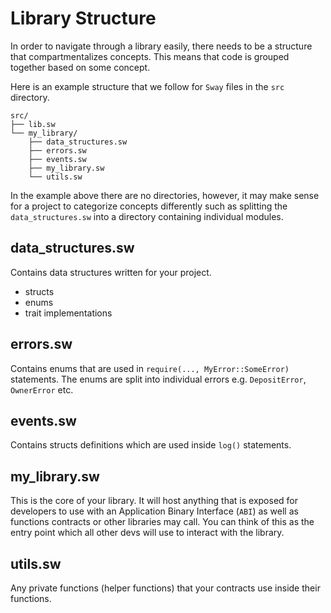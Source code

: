 # Library Structure

In order to navigate through a library easily, there needs to be a structure that compartmentalizes concepts. This means that code is grouped together based on some concept. 

Here is an example structure that we follow for `Sway` files in the `src` directory.

```
src/
├── lib.sw
└── my_library/
    ├── data_structures.sw
    ├── errors.sw
    ├── events.sw
    ├── my_library.sw
    └── utils.sw
```

In the example above there are no directories, however, it may make sense for a project to categorize concepts differently such as splitting the `data_structures.sw` into a directory containing individual modules.

## data_structures.sw

Contains data structures written for your project.

- structs
- enums
- trait implementations

## errors.sw

Contains enums that are used in `require(..., MyError::SomeError)` statements.
The enums are split into individual errors e.g. `DepositError`, `OwnerError` etc.

## events.sw

Contains structs definitions which are used inside `log()` statements.

## my_library.sw

This is the core of your library. It will host anything that is exposed for developers to use with an Application Binary Interface (`ABI`) as well as functions contracts or other libraries may call. You can think of this as the entry point which all other devs will use to interact with the library.

## utils.sw

Any private functions (helper functions) that your contracts use inside their functions.
